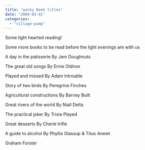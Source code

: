 ```yaml
---
title: "wacky Book titles"
date: "2004-03-01"
categories: 
  - "village-pump"
---
```


Some light hearted reading!

Some more books to be read before the light evenings are with us

A day in the patisserie By Jem Doughnuts

The great old songs By Ernie Oldiron

Played and missed By Adam Introuble

Story of two birds By Peregrine Finches

Agricultural constructions By Barney Built

Great rivers of the world By Niall Delta

The practical joker By Trixie Played

Great desserts By Cherie trifle

A guide to alcohol By Phyllis Glassup & Titus Anewt

Graham Forster
